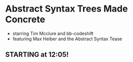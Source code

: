 



# Abstract Syntax Trees Made Concrete

- starring Tim Mcclure and bb-codeshift
- featuring Max Heiber and the Abstract Syntax Tease


## STARTING at 12:05!
